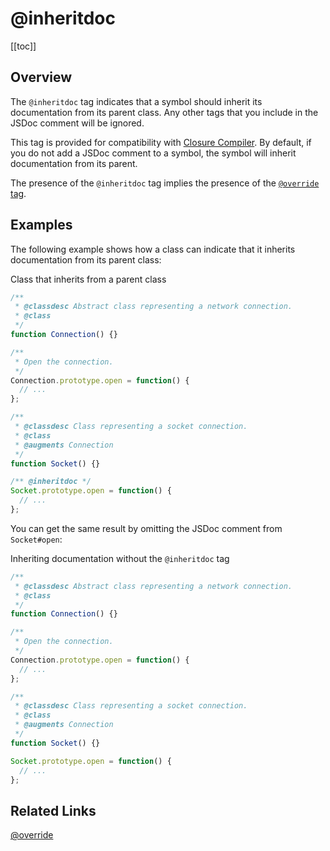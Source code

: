 # @inheritdoc

[[toc]]

## Overview

The `@inheritdoc` tag indicates that a symbol should inherit its documentation from its parent class. Any other tags that you include in the JSDoc comment will be ignored.

This tag is provided for compatibility with [Closure Compiler](https://developers.google.com/closure/compiler/). By default, if you do not add a JSDoc comment to a symbol, the symbol will inherit documentation from its parent.

The presence of the `@inheritdoc` tag implies the presence of the [`@override` tag](./override.md).

## Examples

The following example shows how a class can indicate that it inherits documentation from its parent class:

Class that inherits from a parent class

```js
/**
 * @classdesc Abstract class representing a network connection.
 * @class
 */
function Connection() {}

/**
 * Open the connection.
 */
Connection.prototype.open = function() {
  // ...
};

/**
 * @classdesc Class representing a socket connection.
 * @class
 * @augments Connection
 */
function Socket() {}

/** @inheritdoc */
Socket.prototype.open = function() {
  // ...
};
```

You can get the same result by omitting the JSDoc comment from `Socket#open`:

Inheriting documentation without the `@inheritdoc` tag

```js
/**
 * @classdesc Abstract class representing a network connection.
 * @class
 */
function Connection() {}

/**
 * Open the connection.
 */
Connection.prototype.open = function() {
  // ...
};

/**
 * @classdesc Class representing a socket connection.
 * @class
 * @augments Connection
 */
function Socket() {}

Socket.prototype.open = function() {
  // ...
};
```

## Related Links

[@override](./override.html)
